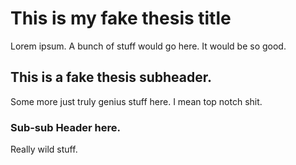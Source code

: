 # This is my fake thesis title

Lorem ipsum. A bunch of stuff would go here. It would be so good.

## This is a fake thesis subheader.

Some more just truly genius stuff here. I mean top notch shit.

### Sub-sub Header here.

Really wild stuff.
